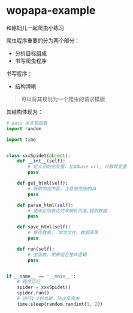 # wopapa-example

和媳妇儿一起爬虫小练习

爬虫程序重要的分为两个部分：

- 分析目标组成
- 书写爬虫程序

书写程序：

- 结构清晰

> 可以将其规划为一个爬虫的请求模版

其结构体现为：

```python
# pass 未实现函数
import random

import time


class xxxSpidet(object):
    def __int__(self):
        # 定义初始化变量，比如base url, 计数等变量
        pass

    def get_html(self):
        # 获取响应内容，注意使用随机UA
        pass

    def parse_html(self):
        # 使用正则表达式来解析页面,提取数据
        pass

    def save_html(self):
        # 保存数据， 本地文件、数据库等
        pass

    def run(self):
        # 主函数，用来组合整体逻辑
        pass


if __name__ == '__main__':
    # 程序运行
    spider = xxxSpidet()
    spider.run()
    # 进行1-2秒休眠，防止反爬虫
    time.sleep(random.randint(1, 2))
```